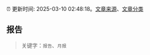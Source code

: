 :alarm_clock: 更新时间: 2025-03-10 02:48:18。[文章来源](/README.md)、[文章分类](/TAGS.md)

## 报告


> 关键字：`报告`、`月报`




